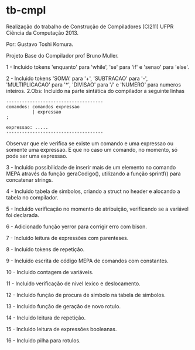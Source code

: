 tb-cmpl
=========

Realização do trabalho de Construção de Compiladores (CI211) UFPR Ciência da Computação 2013.

Por: Gustavo Toshi Komura.

Projeto Base do Compilador prof Bruno Muller.

1 - Incluido tokens 'enquanto' para 'while', 'se' para 'if' e 'senao' para 'else'.

2 - Incluido tokens 'SOMA' para '+', 'SUBTRACAO' para '-', 'MULTIPLICACAO' para '*',
'DIVISAO' para '/' e 'NUMERO' para numeros inteiros.
  2.Obs: Incluido na parte sintática do compilador a seguinte linhas

    -------------------------------------
    comandos: comandos expressao
              | expressao
    ;

    expressao: .....
    -------------------------------------

  Observar que ele verifica se existe um comando e uma expressao ou somente uma expressao.
  E que no caso um comando, no momento, só pode ser uma expressao.

3 - Incluido possibilidade de inserir mais de um elemento no comando MEPA através da
função geraCodigo(), utilizando a função sprintf() para concatenar strings.

4 - Incluido tabela de simbolos, criando a struct no header e alocando a tabela no
compilador.

5 - Incluido verificação no momento de atribuição, verificando se a variável foi
declarada.

6 - Adicionado função yerror para corrigir erro com bison.

7 - Incluido leitura de expressões com parenteses.

8 - Incluido tokens de repetição.

9 - Incluido escrita de código MEPA de comandos com constantes.

10 - Incluido contagem de variáveis.

11 - Incluido verificação de nivel lexico e deslocamento.

12 - Incluido função de procura de simbolo na tabela de simbolos.

13 - Incluido função de geração de novo rotulo.

14 - Incluido leitura de repetição.

15 - Incluido leitura de expressões booleanas.

16 - Incluido pilha para rotulos.
